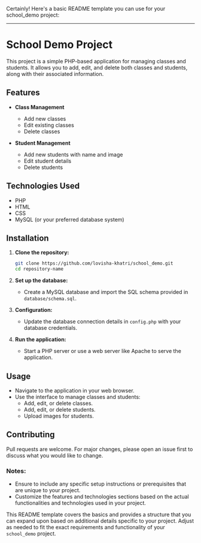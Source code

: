 Certainly! Here's a basic README template you can use for your school_demo project:

---

# School Demo Project

This project is a simple PHP-based application for managing classes and students. It allows you to add, edit, and delete both classes and students, along with their associated information.

## Features

- **Class Management**
  - Add new classes
  - Edit existing classes
  - Delete classes

- **Student Management**
  - Add new students with name and image
  - Edit student details
  - Delete students

## Technologies Used

- PHP
- HTML
- CSS
- MySQL (or your preferred database system)

## Installation

1. **Clone the repository:**
   ```bash
   git clone https://github.com/lovisha-khatri/school_demo.git
   cd repository-name
   ```

2. **Set up the database:**
   - Create a MySQL database and import the SQL schema provided in `database/schema.sql`.

3. **Configuration:**
   - Update the database connection details in `config.php` with your database credentials.

4. **Run the application:**
   - Start a PHP server or use a web server like Apache to serve the application.

## Usage

- Navigate to the application in your web browser.
- Use the interface to manage classes and students:
  - Add, edit, or delete classes.
  - Add, edit, or delete students.
  - Upload images for students.

## Contributing

Pull requests are welcome. For major changes, please open an issue first to discuss what you would like to change.


### Notes:
- Ensure to include any specific setup instructions or prerequisites that are unique to your project.
- Customize the features and technologies sections based on the actual functionalities and technologies used in your project.

This README template covers the basics and provides a structure that you can expand upon based on additional details specific to your project. Adjust as needed to fit the exact requirements and functionality of your `school_demo` project.
